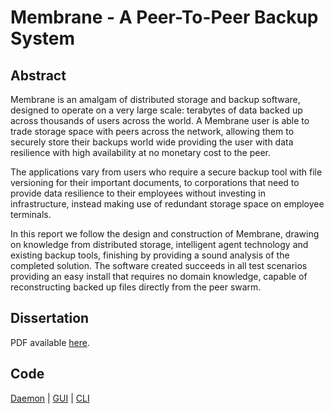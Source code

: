 # Membrane - A Peer-To-Peer Backup System

Abstract
--------

Membrane is an amalgam of distributed storage and backup software, designed to operate on a very large scale: terabytes of data backed up across thousands of users across the world. A Membrane user is able to trade storage space with peers across the network, allowing them to securely store their backups world wide providing the user with data resilience with high availability at no monetary cost to the peer.

The applications vary from users who require a secure backup tool with file versioning for their important documents, to corporations that need to provide data resilience to their employees without investing in infrastructure, instead making use of redundant storage space on employee terminals.

In this report we follow the design and construction of Membrane, drawing on knowledge from distributed storage, intelligent agent technology and existing backup tools, finishing by providing a sound analysis of the completed solution. The software created succeeds in all test scenarios providing an easy install that requires no domain knowledge, capable of reconstructing backed up files directly from the peer swarm.

Dissertation
-----------

PDF available [here](https://github.com/domhauton/dissertation/blob/master/dissertation/dissertation.pdf).

Code
----

[Daemon](https://github.com/domhauton/membraned) | [GUI](https://github.com/domhauton/membrane-gui) | [CLI](https://github.com/domhauton/membrane-cli)
